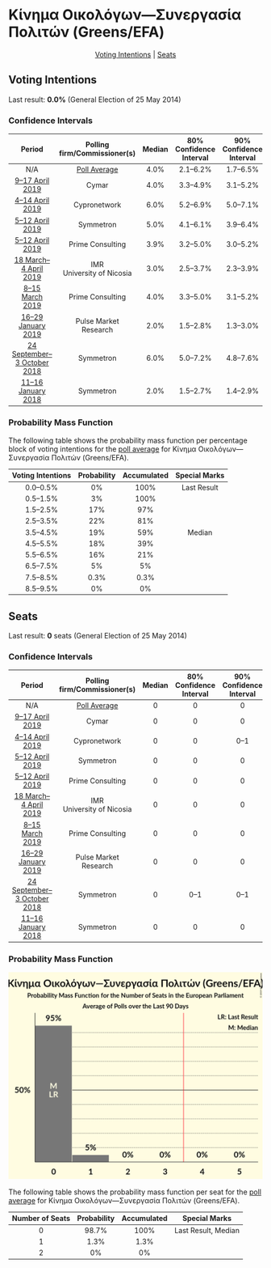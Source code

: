 # Κίνημα Οικολόγων—Συνεργασία Πολιτών (Greens/EFA)

<p align="center"><a href="#voting-intentions">Voting Intentions</a> | <a href="#seats">Seats</a></p>

## Voting Intentions

Last result: **0.0%** (General Election of 25 May 2014)

### Confidence Intervals

| Period     | Polling firm/Commissioner(s) | Median | 80% Confidence Interval | 90% Confidence Interval | 95% Confidence Interval | 99% Confidence Interval |
|:----------:|:----------------:|:-----------:|:-----------------------:|:-----------------------:|:-----------------------:|:-----------------------:|
| N/A | [Poll Average](average.html) | 4.0% | 2.1–6.2% | 1.7–6.5% | 1.5–6.9% | 1.2–7.4% |
| [9–17 April 2019](2019-04-17-Cymar.html) | Cymar | 4.0% | 3.3–4.9% | 3.1–5.2% | 2.9–5.4% | 2.6–5.9% |
| [4–14 April 2019](2019-04-14-Cypronetwork.html) | Cypronetwork | 6.0% | 5.2–6.9% | 5.0–7.1% | 4.9–7.4% | 4.5–7.8% |
| [5–12 April 2019](2019-04-12-Symmetron.html) | Symmetron | 5.0% | 4.1–6.1% | 3.9–6.4% | 3.7–6.7% | 3.3–7.3% |
| [5–12 April 2019](2019-04-12-PrimeConsulting.html) | Prime Consulting | 3.9% | 3.2–5.0% | 3.0–5.2% | 2.8–5.5% | 2.5–6.0% |
| [18 March–4 April 2019](2019-04-04-IMR.html) | IMR <br> University of Nicosia | 3.0% | 2.5–3.7% | 2.3–3.9% | 2.2–4.1% | 1.9–4.5% |
| [8–15 March 2019](2019-03-15-PrimeConsulting.html) | Prime Consulting | 4.0% | 3.3–5.0% | 3.1–5.2% | 2.9–5.5% | 2.6–6.0% |
| [16–29 January 2019](2019-01-29-PulseMarketResearch.html) | Pulse Market Research | 2.0% | 1.5–2.8% | 1.3–3.0% | 1.2–3.2% | 1.0–3.6% |
| [24 September–3 October 2018](2018-10-03-Symmetron.html) | Symmetron | 6.0% | 5.0–7.2% | 4.8–7.6% | 4.6–7.9% | 4.1–8.5% |
| [11–16 January 2018](2018-01-16-Symmetron.html) | Symmetron | 2.0% | 1.5–2.7% | 1.4–2.9% | 1.3–3.1% | 1.1–3.4% |

### Probability Mass Function

The following table shows the probability mass function per percentage block of voting intentions for the [poll average](average.html) for Κίνημα Οικολόγων—Συνεργασία Πολιτών (Greens/EFA).

| Voting Intentions | Probability | Accumulated | Special Marks |
|:-----------------:|:-----------:|:-----------:|:-------------:|
| 0.0–0.5% | 0% | 100% | Last Result |
| 0.5–1.5% | 3% | 100% |  |
| 1.5–2.5% | 17% | 97% |  |
| 2.5–3.5% | 22% | 81% |  |
| 3.5–4.5% | 19% | 59% | Median |
| 4.5–5.5% | 18% | 39% |  |
| 5.5–6.5% | 16% | 21% |  |
| 6.5–7.5% | 5% | 5% |  |
| 7.5–8.5% | 0.3% | 0.3% |  |
| 8.5–9.5% | 0% | 0% |  |


## Seats

Last result: **0** seats (General Election of 25 May 2014)

### Confidence Intervals

| Period     | Polling firm/Commissioner(s) | Median | 80% Confidence Interval | 90% Confidence Interval | 95% Confidence Interval | 99% Confidence Interval |
|:----------:|:----------------:|:------:|:-----------------------:|:-----------------------:|:-----------------------:|:-----------------------:|
| N/A | [Poll Average](average.html) | 0 | 0 | 0 | 0 | 0–1 |
| [9–17 April 2019](2019-04-17-Cymar.html) | Cymar | 0 | 0 | 0 | 0 | 0 |
| [4–14 April 2019](2019-04-14-Cypronetwork.html) | Cypronetwork | 0 | 0 | 0–1 | 0–1 | 0–1 |
| [5–12 April 2019](2019-04-12-Symmetron.html) | Symmetron | 0 | 0 | 0 | 0 | 0 |
| [5–12 April 2019](2019-04-12-PrimeConsulting.html) | Prime Consulting | 0 | 0 | 0 | 0 | 0 |
| [18 March–4 April 2019](2019-04-04-IMR.html) | IMR <br> University of Nicosia | 0 | 0 | 0 | 0 | 0 |
| [8–15 March 2019](2019-03-15-PrimeConsulting.html) | Prime Consulting | 0 | 0 | 0 | 0 | 0 |
| [16–29 January 2019](2019-01-29-PulseMarketResearch.html) | Pulse Market Research | 0 | 0 | 0 | 0 | 0 |
| [24 September–3 October 2018](2018-10-03-Symmetron.html) | Symmetron | 0 | 0–1 | 0–1 | 0–1 | 0–1 |
| [11–16 January 2018](2018-01-16-Symmetron.html) | Symmetron | 0 | 0 | 0 | 0 | 0 |

### Probability Mass Function

![Graph with seats probability mass function not yet produced](average-seats-pmf-κίνημαοικολόγων—συνεργασίαπολιτώνgreensefa.png "Seats Probability Mass Function")

The following table shows the probability mass function per seat for the [poll average](average.html) for Κίνημα Οικολόγων—Συνεργασία Πολιτών (Greens/EFA).

| Number of Seats | Probability | Accumulated | Special Marks |
|:---------------:|:-----------:|:-----------:|:-------------:|
| 0 | 98.7% | 100% | Last Result, Median |
| 1 | 1.3% | 1.3% |  |
| 2 | 0% | 0% |  |


